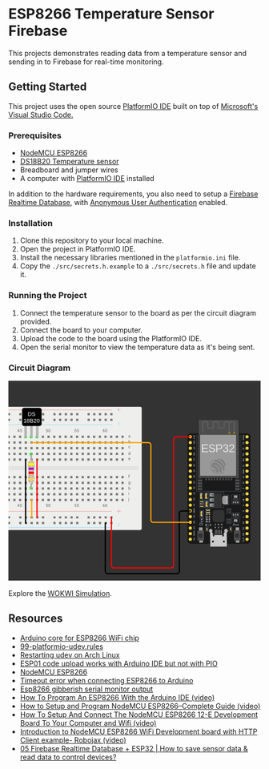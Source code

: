 # ESP8266 Temperature Sensor Firebase

This projects demonstrates reading data from a temperature sensor and sending in to Firebase for real-time monitoring.

## Getting Started

This project uses the open source [PlatformIO IDE](https://platformio.org/) built on top of [Microsoft's Visual Studio Code.](https://code.visualstudio.com/)

### Prerequisites

- [NodeMCU ESP8266](https://components101.com/development-boards/nodemcu-esp8266-pinout-features-and-datasheet)
- [DS18B20 Temperature sensor](https://components101.com/sensors/ds18b20-temperature-sensor)
- Breadboard and jumper wires
- A computer with [PlatformIO IDE](https://platformio.org/platformio-ide) installed

In addition to the hardware requirements, you also need to setup a [Firebase Realtime Database](https://firebase.google.com/docs/database), with [Anonymous User Authentication](https://firebase.google.com/docs/auth) enabled.

### Installation

1. Clone this repository to your local machine.
2. Open the project in PlatformIO IDE.
3. Install the necessary libraries mentioned in the `platformio.ini` file.
4. Copy the `./src/secrets.h.example` to a `./src/secrets.h` file and update it.

### Running the Project

1. Connect the temperature sensor to the board as per the circuit diagram provided.
2. Connect the board to your computer.
3. Upload the code to the board using the PlatformIO IDE.
4. Open the serial monitor to view the temperature data as it's being sent.

### Circuit Diagram

![diagram](./media/diagram.png)

Explore the [WOKWI Simulation](https://wokwi.com/projects/384349915243528193).

## Resources

- [Arduino core for ESP8266 WiFi chip](https://github.com/esp8266/Arduino)
- [99-platformio-udev.rules](https://docs.platformio.org/en/latest/core/installation/udev-rules.html)
- [Restarting udev on Arch Linux](https://bbs.archlinux.org/viewtopic.php?id=146369)
- [ESP01 code upload works with Arduino IDE but not with PIO](https://community.platformio.org/t/esp01-code-upload-works-with-arduino-ide-but-not-with-pio/25893)
- [NodeMCU ESP8266](https://components101.com/development-boards/nodemcu-esp8266-pinout-features-and-datasheet)
- [Timeout error when connecting ESP8266 to Arduino](https://arduino.stackexchange.com/questions/67664/timeout-error-when-connecting-esp8266-to-arduino-uno)
- [Esp8266 gibberish serial monitor output](https://community.platformio.org/t/esp8266-gibberish-serial-monitor-output/30027)
- [How To Program An ESP8266 With the Arduino IDE (video)](https://youtu.be/AFUAMVFzpWw)
- [How to Setup and Program NodeMCU ESP8266–Complete Guide (video)](https://youtu.be/YN522_npNqs?list=PL4pptAPY2kIckUNYqpLpKE5qQISi1KvfS)
- [How To Setup And Connect The NodeMCU ESP8266 12-E Development Board To Your Computer and Wifi (video)](https://www.youtube.com/watch?v=la-yGpXZ6sU)
- [Introduction to NodeMCU ESP8266 WiFi Development board with HTTP Client example- Robojax (video)](https://www.youtube.com/watch?v=pLvqh57T3s4)
- [05 Firebase Realtime Database + ESP32 | How to save sensor data & read data to control devices?](https://youtu.be/aO92B-K4TnQ)
